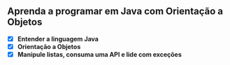 ## **Aprenda a programar em Java com Orientação a Objetos**

- [x]  **Entender a linguagem Java**
- [x]  **Orientação a Objetos**
- [x]  **Manipule listas, consuma uma API e lide com exceções**
